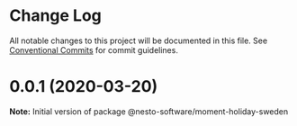 # Change Log

All notable changes to this project will be documented in this file.
See [Conventional Commits](https://conventionalcommits.org) for commit guidelines.

<a name="0.0.1"></a>
# 0.0.1 (2020-03-20)

**Note:** Initial version of package @nesto-software/moment-holiday-sweden
